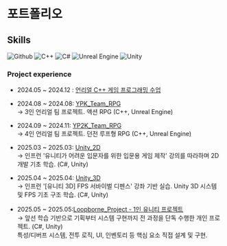 # 포트폴리오

## Skills  
![Github](https://img.shields.io/badge/GitHub-000?style=flat&logo=github&logoColor=white)
![C++](https://img.shields.io/badge/C++-00599C?style=flat&logo=c%2B%2B&logoColor=white)
![C#](https://img.shields.io/badge/C%23-239120?style=flat&logo=c-sharp&logoColor=white)
![Unreal Engine](https://img.shields.io/badge/Unreal-313131?style=flat&logo=unrealengine)
![Unity](https://img.shields.io/badge/Unity-000?style=flat&logo=unity&logoColor=white)


### Project experience

- 2024.05 ~ 2024.12 : [언리얼 C++ 게임 프로그래밍 수업](https://github.com/iristopvt/2024_05_30_Unreal)
  
- 2024.08 ~ 2024.08: [YPK_Team_RPG](https://github.com/iristopvt/YPK_Team_RPG)  
  → 3인 언리얼 팀 프로젝트. 액션 RPG (C++, Unreal Engine)  
  
- 2024.09 ~ 2024.11: [YP2K_Team_RPG](https://github.com/iristopvt/YP2K_Team_RPG)  
  → 4인 언리얼 팀 프로젝트. 던전 루프형 RPG (C++, Unreal Engine)   
  
- 2025.03 ~ 2025.03: [Unity_2D](https://github.com/iristopvt/Unity-2D)  
  → 인프런 '유니티가 어려운 입문자를 위한 입문용 게임 제작' 강의를 따라하며 2D 개발 기초 학습. (C#, Unity)  

- 2025.04 ~ 2025.04: [Unity_3D](https://github.com/iristopvt/Unity-3D)  
  → 인프런 '[유니티 3D] FPS 서바이벌 디펜스' 강좌 기반 실습. Unity 3D 시스템 및 FPS 기초 구조 학습. (C#, Unity)  
  
- 2025.05 ~ 2025.05:[Loopborne_Project - 1인 유니티 프로젝트](https://github.com/iristopvt/Loopborne_Project)    
  → 앞선 학습 기반으로 기획부터 시스템 구현까지 전 과정을 단독 수행한 개인 프로젝트.  (C#, Unity)  
    특성/디버프 시스템, 전투 로직, UI, 인벤토리 등 핵심 요소 직접 설계 및 구현.  


